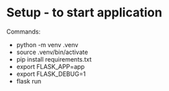 # Setup - to start application
Commands: 
 * python -m venv .venv
 * source .venv/bin/activate
 * pip install requirements.txt
 * export FLASK_APP=app
 * export FLASK_DEBUG=1
 * flask run
 
